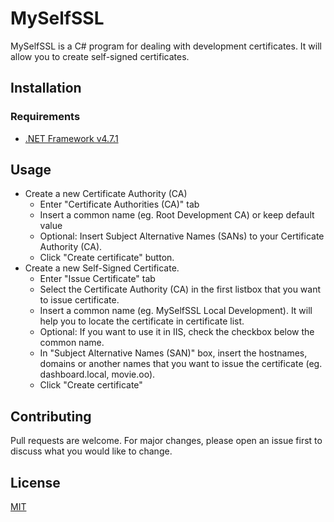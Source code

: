 # MySelfSSL

MySelfSSL is a C# program for dealing with development certificates. It will allow you to create self-signed certificates.

## Installation

### Requirements
* [.NET Framework v4.7.1](https://www.microsoft.com/en-us/download/details.aspx?id=56115 "Microsoft's download page")

## Usage

- Create a new Certificate Authority (CA)
  - Enter "Certificate Authorities (CA)" tab
  - Insert a common name (eg. Root Development CA) or keep default value
  - Optional: Insert Subject Alternative Names (SANs) to your Certificate Authority (CA).
  - Click "Create certificate" button.
- Create a new Self-Signed Certificate.
  - Enter "Issue Certificate" tab
  - Select the Certificate Authority (CA) in the first listbox that you want to issue certificate.
  - Insert a common name (eg. MySelfSSL Local Development). It will help you to locate the certificate in certificate list.
  - Optional: If you want to use it in IIS, check the checkbox below the common name.
  - In "Subject Alternative Names (SAN)" box, insert the hostnames, domains or another names that you want to issue the certificate (eg. dashboard.local, movie.oo).
  - Click "Create certificate"


## Contributing
Pull requests are welcome. For major changes, please open an issue first to discuss what you would like to change.

## License
[MIT](https://choosealicense.com/licenses/mit/)
